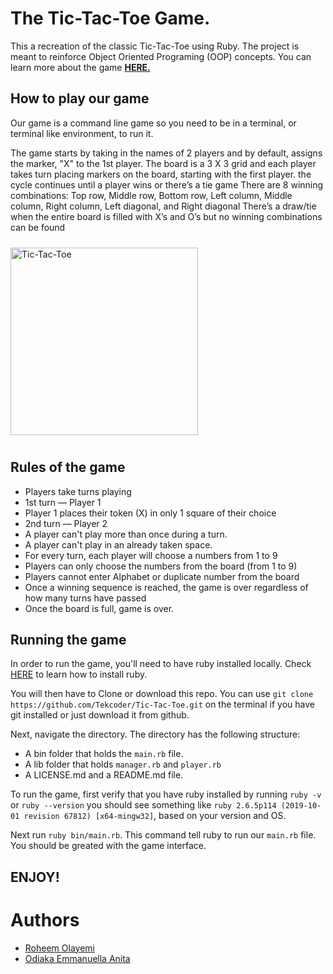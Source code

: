 # **The Tic-Tac-Toe Game.**

This a recreation of the classic Tic-Tac-Toe using Ruby. The project is meant to reinforce Object Oriented Programing (OOP) concepts. You can learn more about the game <a href="https://en.wikipedia.org/wiki/Tic-tac-toe" target="blank">**HERE.**</a>

## **How to play our game**

Our game is a command line game so you need to be in a terminal, or terminal like environment, to run it.

The game starts by taking in the names of 2 players and by default, assigns the marker, "X" to the 1st player. The board is a 3 X 3 grid and each player takes turn placing markers on the board, starting with the first player. the cycle continues until a player wins or there’s a tie game
There are 8 winning combinations: Top row, Middle row, Bottom row, Left column, Middle column, Right column, Left diagonal, and Right diagonal
There’s a draw/tie when the entire board is filled with X’s and O’s but no winning combinations can be found


<img alt="Tic-Tac-Toe" src="https://i.imgur.com/DaPhoBL.png" width="300" height="300" style="margin: 10px auto;">


## **Rules of the game**

* Players take turns playing
* 1st turn — Player 1
* Player 1 places their token (X) in only 1 square of their choice
* 2nd turn — Player 2
* A player can't play more than once during a turn.
* A player can't play in an already taken space.
* For every turn, each player will choose a numbers from 1 to 9
* Players can only choose the numbers from the board (from 1 to 9)
* Players cannot enter Alphabet or duplicate number from the board
* Once a winning sequence is reached, the game is over regardless of how many turns have passed
* Once the board is full, game is over.

## **Running the game**

In order to run the game, you'll need to have ruby installed locally. Check [HERE](https://www.ruby-lang.org/en/documentation/installation/) to learn how to install ruby. 

You will then have to Clone or download this repo. You can use `git clone https://github.com/Tekcoder/Tic-Tac-Toe.git` on the terminal if you have git installed or just download it from github.

Next, navigate the directory. The directory has the following structure:
* A bin folder that holds the `main.rb` file.
* A lib folder that holds `manager.rb` and `player.rb`
* A LICENSE.md and a README.md file.

To run the game, first verify that you have ruby installed by running `ruby -v` or `ruby --version` you should see something like `ruby 2.6.5p114 (2019-10-01 revision 67812) [x64-mingw32]`, based on your version and OS.

Next run `ruby bin/main.rb`. This command tell ruby to run our `main.rb` file. You should be greated with the game interface.

## **ENJOY!**

# Authors

<ul>
  <li>
<a href="https://github.com/Tekcoder">Roheem Olayemi</a></li>
  <li><a href="https://github.com/Audrey-Ella-xo">Odiaka Emmanuella Anita</a></li>
</ul>

